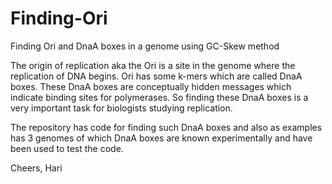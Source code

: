 # Finding-Ori
Finding Ori and DnaA boxes in a genome using GC-Skew method

The origin of replication aka the Ori is a site in the genome where the replication of DNA begins. Ori has some k-mers which are called
DnaA boxes. These DnaA boxes are conceptually hidden messages which indicate binding sites for polymerases. So finding these DnaA boxes is
a very important task for biologists studying replication.

The repository has code for finding such DnaA boxes and also as examples has 3 genomes of which DnaA boxes are known experimentally and
have been used to test the code.

Cheers,
Hari
